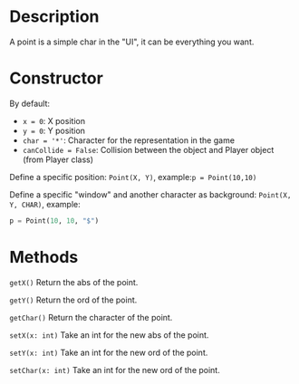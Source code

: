 # Description

A point is a simple char in the "UI", it can be everything you want.

# Constructor

By default:
- `x = 0`: X position
- `y = 0`: Y position
- `char = '*'`: Character for the representation in the game
- `canCollide = False`: Collision between the object and Player object (from Player class)

Define a specific position: ``Point(X, Y)``, 
example:``p = Point(10,10)``

Define a specific "window" and another character as background: ``Point(X, Y, CHAR)``, 
example:
```python
p = Point(10, 10, "$")
```

# Methods

`getX()` Return the abs of the point.

`getY()` Return the ord of the point.

`getChar()` Return the character of the point.

`setX(x: int)` Take an int for the new abs of the point.

`setY(x: int)` Take an int for the new ord of the point.

`setChar(x: int)` Take an int for the new ord of the point.